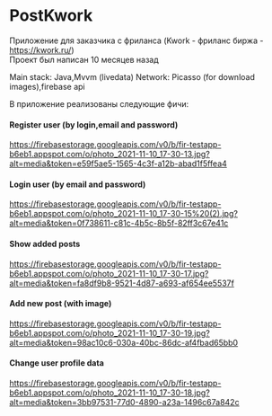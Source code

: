 # PostKwork


Приложение для заказчика с фриланса (Kwork - фриланс биржа - https://kwork.ru/) <br/>
Проект был написан 10 месяцев назад

Main stack: Java,Mvvm (livedata)
Network: Picasso (for download images),firebase api<br/>

В приложение реализованы следующие фичи:

#### Register user (by login,email and password)

https://firebasestorage.googleapis.com/v0/b/fir-testapp-b6eb1.appspot.com/o/photo_2021-11-10_17-30-13.jpg?alt=media&token=e59f5ae5-1565-4c3f-a12b-abad1f5ffea4

#### Login user (by email and password)

https://firebasestorage.googleapis.com/v0/b/fir-testapp-b6eb1.appspot.com/o/photo_2021-11-10_17-30-15%20(2).jpg?alt=media&token=0f738611-c81c-4b5c-8b5f-82ff3c67e41c

#### Show added posts

https://firebasestorage.googleapis.com/v0/b/fir-testapp-b6eb1.appspot.com/o/photo_2021-11-10_17-30-17.jpg?alt=media&token=fa8df9b8-9521-4d87-a693-af654ee5537f

#### Add new post (with image)

https://firebasestorage.googleapis.com/v0/b/fir-testapp-b6eb1.appspot.com/o/photo_2021-11-10_17-30-19.jpg?alt=media&token=98ac10c6-030a-40bc-86dc-af4fbad65bb0

#### Change user profile data

https://firebasestorage.googleapis.com/v0/b/fir-testapp-b6eb1.appspot.com/o/photo_2021-11-10_17-30-18.jpg?alt=media&token=3bb97531-77d0-4890-a23a-1496c67a842c
